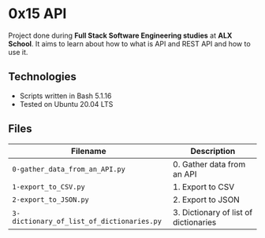 # 0x15 API 
Project done during **Full Stack Software Engineering studies** at **ALX School**. It aims to learn about how to what is API and REST API and how to use it.

## Technologies
* Scripts written in Bash 5.1.16
* Tested on Ubuntu 20.04 LTS

## Files

| Filename | Description |
| -------- | ----------- |
| `0-gather_data_from_an_API.py` | 0. Gather data from an API |
| `1-export_to_CSV.py` | 1. Export to CSV |
| `2-export_to_JSON.py` | 2. Export to JSON |
| `3-dictionary_of_list_of_dictionaries.py` | 3. Dictionary of list of dictionaries |
